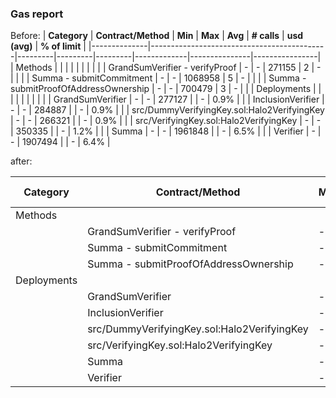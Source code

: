 ### Gas report

Before:
| **Category** | **Contract/Method** | **Min** | **Max** | **Avg** | **# calls** | **usd (avg)** | **% of limit** |
|--------------|--------------------------------------------|---------|---------|---------|-------------|---------------|----------------|
| Methods | | | | | | | |
| | GrandSumVerifier - verifyProof | - | - | 271155 | 2 | - | |
| | Summa - submitCommitment | - | - | 1068958 | 5 | - | |
| | Summa - submitProofOfAddressOwnership | - | - | 700479 | 3 | - | |
| Deployments | | | | | | | |
| | GrandSumVerifier | - | - | 277127 | | - | 0.9% |
| | InclusionVerifier | - | - | 284887 | | - | 0.9% |
| | src/DummyVerifyingKey.sol:Halo2VerifyingKey | - | - | 266321 | | - | 0.9% |
| | src/VerifyingKey.sol:Halo2VerifyingKey | - | - | 350335 | | - | 1.2% |
| | Summa | - | - | 1961848 | | - | 6.5% |
| | Verifier | - | - | 1907494 | | - | 6.4% |

after:

| **Category** | **Contract/Method**                         | **Min** | **Max** | **Avg** | **# calls** | **usd (avg)** | **% of limit** |
| ------------ | ------------------------------------------- | ------- | ------- | ------- | ----------- | ------------- | -------------- |
| Methods      |                                             |         |         |         |             |               |                |
|              | GrandSumVerifier - verifyProof              | -       | -       | 271140  | 2           | -             |                |
|              | Summa - submitCommitment                    | -       | -       | 1068943 | 5           | -             |                |
|              | Summa - submitProofOfAddressOwnership       | -       | -       | 700479  | 3           | -             |                |
| Deployments  |                                             |         |         |         |             |               |                |
|              | GrandSumVerifier                            | -       | -       | 277115  |             | -             | 0.9%           |
|              | InclusionVerifier                           | -       | -       | 284923  |             | -             | 0.9%           |
|              | src/DummyVerifyingKey.sol:Halo2VerifyingKey | -       | -       | 266321  |             | -             | 0.9%           |
|              | src/VerifyingKey.sol:Halo2VerifyingKey      | -       | -       | 350335  |             | -             | 1.2%           |
|              | Summa                                       | -       | -       | 1961848 |             | -             | 6.5%           |
|              | Verifier                                    | -       | -       | 1907494 |             | -             | 6.4%           |

